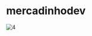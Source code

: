 # mercadinhodev
![4](https://github.com/user-attachments/assets/6fb73bf3-05bc-41e9-8989-cc7d5e81bb98)

